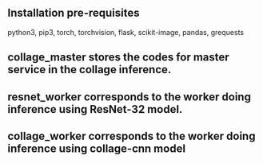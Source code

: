 ## Installation pre-requisites
python3, pip3, torch, torchvision, flask, scikit-image, pandas, grequests

## collage_master stores the codes for master service in the collage inference.
## resnet_worker corresponds to the worker doing inference using ResNet-32 model.
## collage_worker corresponds to the worker doing inference using collage-cnn model

